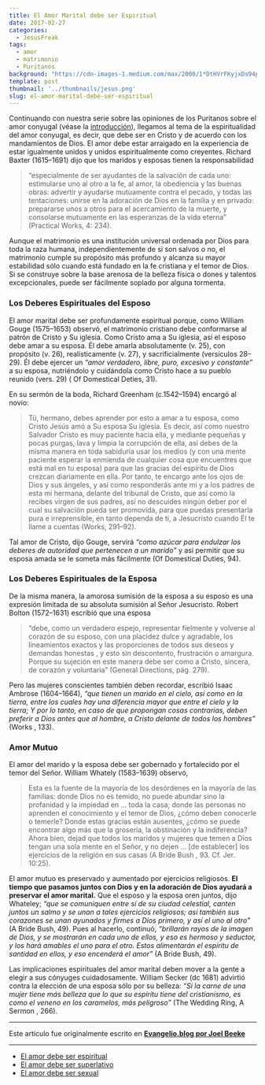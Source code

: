 ```yaml
---
title: El Amor Marital debe ser Espiritual
date: 2017-02-27
categories:
  - JesusFreak
tags:
  - amor
  - matrimonio
  - Puritanos
background: "https://cdn-images-1.medium.com/max/2000/1*DtHVrFKyjxDs94pd7TYNoQ.png"
template: post
thumbnail: '../thumbnails/jesus.png'
slug: el-amor-marital-debe-ser-espiritual
---
```


Continuando con nuestra serie sobre las opiniones de los Puritanos sobre el amor conyugal (véase la [introducción](/los-puritanos-y-el-amor-marital)), llegamos al tema de la espiritualidad del amor conyugal, es decir, que debe ser en Cristo y de acuerdo con los mandamientos de Dios. El amor debe estar arraigado en la experiencia de estar igualmente unidos y unidos espiritualmente como creyentes. Richard Baxter (1615–1691) dijo que los maridos y esposas tienen la responsabilidad

> “especialmente de ser ayudantes de la salvación de cada uno: estimularse uno al otro a la fe, al amor, la obediencia y las buenas obras: advertir y ayudarse mutuamente contra el pecado, y todas las tentaciones: unirse en la adoración de Dios en la familia y en privado: prepararse unos a otros para el acercamiento de la muerte, y consolarse mutuamente en las esperanzas de la vida eterna” (Practical Works, 4: 234).

Aunque el matrimonio es una institución universal ordenada por Dios para toda la raza humana, independientemente de si son salvos o no, el matrimonio cumple su propósito más profundo y alcanza su mayor estabilidad sólo cuando está fundado en la fe cristiana y el temor de Dios. Si se construye sobre la base arenosa de la belleza física o dones y talentos excepcionales, puede ser fácilmente soplado por alguna tormenta.

### Los Deberes Espirituales del Esposo

El amor marital debe ser profundamente espiritual porque, como William Gouge (1575–1653) observó, el matrimonio cristiano debe conformarse al patrón de Cristo y Su iglesia. Como Cristo ama a Su iglesia, así el esposo debe amar a su esposa. Él debe amarla absolutamente (v. 25), con propósito (v. 26), realísticamente (v. 27), y sacrificialmente (versículos 28–29). Él debe ejercer un _“amor verdadero, libre, puro, excesivo y constante”_ a su esposa, nutriéndolo y cuidándola como Cristo hace a su pueblo reunido (vers. 29) ( Of Domestical Deties, 31).

En su sermón de la boda, Richard Greenham (c.1542–1594) encargó al
novio:

> Tú, hermano, debes aprender por esto a amar a tu esposa, como Cristo Jesús amó a Su esposa Su iglesia. Es decir, así como nuestro Salvador Cristo es muy paciente hacia ella, y mediante pequeñas y pocas purgas, lava y limpia la corrupción de ella, así debes de la misma manera en toda sabiduría usar los medios (y con una mente paciente esperar la enmienda de cualquier cosa que encuentres que está mal en tu esposa) para que las gracias del espíritu de Dios crezcan diariamente en ella. Por tanto, te encargo ante los ojos de Dios y sus ángeles, y así como responderás ante mí y a los padres de esta mi hermana, delante del tribunal de Cristo, que así como la recibes virgen de sus padres, así no descuides ningún deber por el cual su salvación pueda ser promovida, para que puedas presentarla pura e irreprensible, en tanto dependa de ti, a Jesucristo cuando Él te llame a cuentas (Works, 291–92).

Tal amor de Cristo, dijo Gouge, servirá _“como azúcar para endulzar los deberes de autoridad que pertenecen a un marido”_ y así permitir que su esposa amada se le someta más fácilmente (Of Domestical Duties, 94).

### Los Deberes Espirituales de la Esposa

De la misma manera, la amorosa sumisión de la esposa a su esposo es una expresión limitada de su absoluta sumisión al Señor Jesucristo. Robert Bolton (1572–1631) escribió que una esposa

> “debe, como un verdadero espejo, representar fielmente y volverse al corazón de su esposo, con una placidez dulce y agradable, los lineamientos exactos y las proporciones de todos sus deseos y demandas honestas , y esto sin descontento, frustración o amargura. Porque su sujeción en este manera debe ser como a Cristo, sincera, de corazón y voluntaria” (General Directions, pág. 279).

Pero las mujeres conscientes también deben recordar, escribió Isaac Ambrose (1604–1664), _“que tienen un marido en el cielo, así como en la tierra, entre los cuales hay una diferencia mayor que entre el cielo y la tierra; Y por lo tanto, en caso de que propongan cosas contrarias, deben preferir a Dios antes que al hombre, a Cristo delante de todos los hombres”_ (Works , 133).

### Amor Mutuo

El amor del marido y la esposa debe ser gobernado y fortalecido por el temor del Señor. William Whately (1583–1639) observó,

> Esta es la fuente de la mayoría de los desórdenes en la mayoría de las familias: donde Dios no es temido, no puede abundar sino la profanidad y la impiedad en … toda la casa; donde las personas no aprenden el conocimiento y el temor de Dios, ¿cómo deben conocerle o temerle? Donde estas gracias están ausentes, ¿cómo se puede encontrar algo más que la grosería, la obstinación y la indiferencia? Ahora bien, dejad que todos los maridos y mujeres que temen a Dios tengan una sola mente en el Señor, y no dejen … [de establecer] los ejercicios de la religión en sus casas (A Bride Bush , 93. Cf. Jer. 10:25).

El amor mutuo es preservado y aumentado por ejercicios religiosos. **El tiempo que pasamos juntos con Dios y en la adoración de Dios ayudará a preservar el amor marital.** Que el esposo y la esposa oren juntos, dijo Whateley; _“que se comuniquen entre sí de su ciudad celestial, canten juntos un salmo y se unan a tales ejercicios religiosos; así también sus corazones se unan ayunados y firmes a Dios primero, y así el uno al otro”_ (A Bride Bush, 49). Pues al hacerlo, continuó, _“brillarán rayos de la imagen de Dios, y se mostrarán en cada uno de ellos, y eso es hermoso y seductor, y los hará amables el uno para el otro. Estos alimentarán el espíritu de santidad en ellos, y eso encenderá el amor”_ (A Bride Bush, 49).

Las implicaciones espirituales del amor marital deben mover a la gente a elegir a sus cónyuges cuidadosamente. William Secker (dc 1681) advirtió contra la elección de una esposa sólo por su belleza: _“Si la carne de una mujer tiene más belleza que lo que su espíritu tiene del cristianismo, es como el veneno en los caramelos, más peligroso”_ (The Wedding Ring, A Sermon , 266).

---

Este artículo fue originalmente escrito en **[Evangelio.blog por Joel Beeke](https://evangelio.blog/2017/02/14/el-amor-marital-debe-ser-espiritual/)**

---

- [El amor debe ser espiritual](https://lavaldi.com/el-amor-marital-debe-ser-espiritual)
- [El amor debe ser superlativo](https://lavaldi.com/el-amor-marital-debe-ser-superlativo)
- [El amor debe ser sexual](https://lavaldi.com/el-amor-marital-debe-se-sexual)
